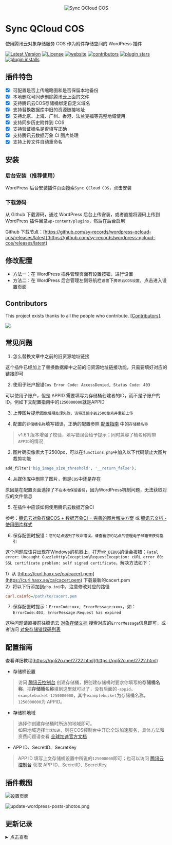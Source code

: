 <p align="center">
    <img src="/wordpress-cos.png" alt="Sync QCloud COS" />
</p>

# Sync QCloud COS

使用腾讯云对象存储服务 COS 作为附件存储空间的 WordPress 插件

[![Latest Version](https://img.shields.io/github/release/sy-records/wordpress-qcloud-cos.svg)](https://github.com/sy-records/wordpress-qcloud-cos/releases)
[![License](https://img.shields.io/github/license/sy-records/wordpress-qcloud-cos?color=red)](LICENSE)
[![website](https://img.shields.io/badge/website-qq52o.me-blue)](https://qq52o.me)
[![contributors](https://img.shields.io/github/contributors/sy-records/wordpress-qcloud-cos?color=blue)](https://github.com/sy-records/wordpress-qcloud-cos/graphs/contributors)
[![plugin stars](https://img.shields.io/wordpress/plugin/stars/sync-qcloud-cos)](https://wordpress.org/plugins/sync-qcloud-cos/)
[![plugin installs](https://img.shields.io/wordpress/plugin/installs/sync-qcloud-cos)](https://wordpress.org/plugins/sync-qcloud-cos/)

## 插件特色

* [x] 可配置是否上传缩略图和是否保留本地备份
* [x] 本地删除可同步删除腾讯云上面的文件
* [x] 支持腾讯云COS存储桶绑定自定义域名
* [x] 支持替换数据库中旧的资源链接地址
* [x] 支持北京、上海、广州、香港、法兰克福等完整地域使用
* [x] 支持同步历史附件到 COS
* [x] 支持验证桶名是否填写正确
* [x] 支持腾讯云数据万象 CI 图片处理
* [x] 支持上传文件自动重命名

## 安装

### 后台安装（推荐使用）

WordPress 后台安装插件页面搜索`Sync QCloud COS`，点击安装

### 下载源码

从 Github 下载源码，通过 WordPress 后台上传安装，或者直接将源码上传到 WordPress 插件目录`wp-content/plugins`，然后在后台启用

Github 下载节点：[https://github.com/sy-records/wordpress-qcloud-cos/releases/latest](https://github.com/sy-records/wordpress-qcloud-cos/releases/latest)

## 修改配置

* 方法一：在 WordPress 插件管理页面有设置按钮，进行设置
* 方法二：在 WordPress 后台管理左侧导航栏`设置`下`腾讯云COS设置`，点击进入设置页面

## Contributors

This project exists thanks to all the people who contribute. [[Contributors](https://github.com/sy-records/wordpress-qcloud-cos/graphs/contributors)].

<a href="https://github.com/sy-records/wordpress-qcloud-cos/graphs/contributors"><img src="https://opencollective.com/cos/contributors.svg?width=890&button=false" /></a>

## 常见问题

1. 怎么替换文章中之前的旧资源地址链接

这个插件已经加上了替换数据库中之前的旧资源地址链接功能，只需要填好对应的链接即可

2. 使用子账户报错`Cos Error Code: AccessDenied, Status Code: 403`

可以使用子账户，但是 APPID 需要填写为存储桶创建者的ID，而不是子账户的ID。例如下文配置指南中的`1250000000`就是APPID

3. 上传图片提示`图像后期处理失败，请将其缩小到2500像素并重新上传`

1. 配置的`存储桶名称`填写错误，正确的配置参照 [配置指南](https://github.com/sy-records/wordpress-qcloud-cos#%E9%85%8D%E7%BD%AE%E6%8C%87%E5%8D%97) 中的`存储桶名称`

> v1.6.1 版本增强了校验，填写错误会给予提示；同时兼容了桶名称附带`APPID`的情况

2. 图片确实像素大于2500px，可以在`functions.php`中加入以下代码禁止大图片裁剪功能

```php
add_filter('big_image_size_threshold', '__return_false');
```

4. 从媒体库中删除了图片，但是`COS`中还是存在

原因是在配置页面选择了`不在本地保留备份`，因为WordPress机制问题，无法获取对应的文件信息

5. 在插件中应该如何使用腾讯云数据万象CI

参考：[腾讯云对象存储COS + 数据万象CI = 完善的图片解决方案](https://cloud.tencent.com/developer/article/1606153) 或 [腾讯云文档 - 使用图片样式](https://cloud.tencent.com/document/product/436/42214#.E4.BD.BF.E7.94.A8.E5.9B.BE.E7.89.87.E6.A0.B7.E5.BC.8F)

6. 保存配置时报错：`您的站点遇到了致命错误，请查看您的站点的管理电子邮箱来获得指引`

这个问题应该只出现在Windows的机器上，打开`WP_DEBUG`的话会报错：`Fatal error: Uncaught GuzzleHttp\Exception\RequestException: cURL error 60: SSL certificate problem: self signed certificate`，解决方法如下：

1）从 [https://curl.haxx.se/ca/cacert.pem](https://curl.haxx.se/ca/cacert.pem) 下载最新的cacert.pem  
2）将以下行添加到`php.ini`中，注意修改对应的路径

```ini
curl.cainfo=/path/to/cacert.pem
```

7. 保存配置时提示：`ErrorCode:xxx, ErrorMessage:xxxx`。如：`ErrorCode:403, ErrorMessage:Request has expired`

这种问题请直接前往腾讯云 [对象存储文档](https://cloud.tencent.com/document/product/436) 搜索对应的`ErrorMessage`信息即可，或者访问 [对象存储错误码列表](https://cloud.tencent.com/document/product/436/7730#.E9.94.99.E8.AF.AF.E7.A0.81.E5.88.97.E8.A1.A8)

## 配置指南

查看详细教程[https://qq52o.me/2722.html](https://qq52o.me/2722.html)

* 存储桶设置
> 访问 [腾讯云控制台](https://console.cloud.tencent.com/cos5/bucket) 创建存储桶，把创建存储桶时要求你填写的**存储桶名称**，把**存储桶名称**填到这里就可以了，没有后面的`-appid`。  
> `examplebucket-1250000000`，其中`examplebucket`为存储桶名称，`1250000000`为 APPID。

* 存储桶地域
> 选择你创建存储桶时所选的地域即可。  
> 如果地域选择`全球加速`，则在COS控制台中开启全球加速服务，具体方法和资费问题请查看 [全球加速官方文档](https://cloud.tencent.com/document/product/436/38866)

* APP ID、SecretID、SecretKey
> APP ID 填写上文存储桶设置中所说的`125000000`即可；也可以访问 [腾讯云控制台](https://console.cloud.tencent.com/cos5/key) 获取 APP ID、SecretID、SecretKey

## 插件截图

![设置页面](screenshot-1.png)

![update-wordpress-posts-photos.png](screenshot-2.png)

## 更新记录

<details>
<summary>点击查看</summary>

2020-08-11
* 修复多站点上传原图失败，缩略图正常问题
* 优化上传路径获取

2020-07-24
* 优化同步上传路径获取

2020-06-16
* 修改常见问题和相关链接

2020-05-22
* 增加南京地域

2020-05-15
* 增加替换题图数据库链接

2020-05-04
* 支持上传文件自动重命名
* 支持特色图片使用图片处理

2020-04-22
* 增加金融云地域
* 升级SDK至[v2.0.8](https://github.com/tencentyun/cos-php-sdk-v5/releases/tag/v2.0.8)

2020-04-10
* 修复勾选不在本地保存图片后媒体库显示默认图片问题
* 修复删除错误

2020-04-02
* 修复勾选不在本地保存图片后媒体库显示默认图片问题
* 优化删除文件逻辑

2020-04-01
* 增加腾讯云数据万象图片处理

2020-03-29
* 优化deactivation_hook，禁用时可选删除配置和恢复URL前缀

2020-03-27
* 增加插件禁用事件，可选择是否删除配置
* 增加上传文件try catch，提示文件上传错误时请打开控制台查看对应请求的Response输出信息
* 修复首尔地域错误，感谢`서대현`反馈

2020-03-11
* 更新腾讯云SDK至[v2.0.7](https://github.com/tencentyun/cos-php-sdk-v5/releases/tag/v2.0.7)版本
* 修改上个版本插件文件末尾空白符号问题

2020-02-16
* 更新腾讯云SDK至[v2.0.6](https://github.com/tencentyun/cos-php-sdk-v5/releases/tag/v2.0.6)版本

2020-02-09
* 增强存储桶配置验证
* cos client增加schema
* 修复腾讯云cos返回数据格式不一致问题

2020-01-15
* 升级sdk为v5版本
* 修复本地文件夹和URL前缀结尾`/`去除失败
* 优化URL前缀注意事项提示中的http和https

2020-01-14
* 优化button按钮样式
* 优化sdk中的代码
> v4 sdk的最后一个版本

2020-01-09
* 修复第一次删除文件失败，报错`ERROR_PROXY_APPID_USERID_NOTMATCH`，导致删除文件不完整
* 优化删除逻辑
* 移除时区设置
* 增加发布版本链接
* 修改`README`中的常见问题

2019-11-23
* 修复地域选择上海地区跳转华中问题

2019-11-13
* 修复导致评论时间戳差 8 小时问题

2018-11-30
* 增加数据库链接替换功能

2018-11-04
* 添加北京、香港、法兰克福等完整地域使用

2018-10-30
* 修复变量未定义错误

2018-09-01
* 新增错误 Case

2018-05-22
* 接手更新，创建仓库

</details>
